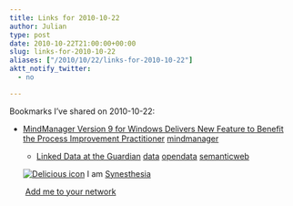```yaml
---
title: Links for 2010-10-22
author: Julian
type: post
date: 2010-10-22T21:00:00+00:00
slug: links-for-2010-10-22 
aliases: ["/2010/10/22/links-for-2010-10-22"]
aktt_notify_twitter:
  - no

---
```

Bookmarks I&#8217;ve shared on 2010-10-22:

  * [MindManager Version 9 for Windows Delivers New Feature to Benefit the Process Improvement Practitioner][1] 
    [mindmanager][2] </li> 
    
      * [Linked Data at the Guardian][3] 
        [data][4] [opendata][5] [semanticweb][6] </li> </ul> 
        
        <p class="deliciouslink">
          <a href="https://del.icio.us/synesthesia" title="See all my bookmarks on del.icio.us"><img src="https://www.synesthesia.co.uk/images/deliciousicon.jpg" alt="Delicious icon" /></a>&nbsp;I am <a href="https://del.icio.us/synesthesia" title="See all my bookmarks on del.icio.us">Synesthesia</a>
        </p>
        
        <p class="deliciouslink">
          <a href="https://del.icio.us/network?add=synesthesia" title="Add me to your del.icio.us network"><img src="https://www.synesthesia.co.uk/images/add.gif" alt="" /></a>&nbsp;<a href="https://del.icio.us/network?add=synesthesia" title="Add me to your del.icio.us network">Add me to your network</a>
        </p>

 [1]: https://blog.mindjet.com/2010/09/mindmanager-version-9-for-windows-delivers-new-features-to-benefit-the-process-improvement-practitioner#more-3245
 [2]: https://delicious.com/synesthesia/mindmanager
 [3]: https://www.guardian.co.uk/open-platform/blog/linked-data-open-platform
 [4]: https://delicious.com/synesthesia/data
 [5]: https://delicious.com/synesthesia/opendata
 [6]: https://delicious.com/synesthesia/semanticweb